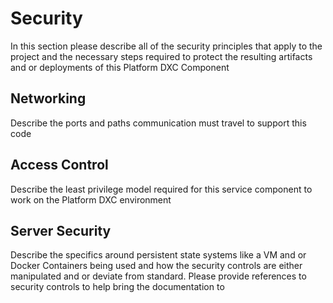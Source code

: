 # Security

In this section please describe all of the security principles that apply to the project and the necessary steps required to protect the resulting artifacts and or deployments of this Platform DXC Component

## Networking

Describe the ports and paths communication must travel to support this code

## Access Control

Describe the least privilege model required for this service component to work on the Platform DXC environment

## Server Security

Describe the specifics around persistent state systems like a VM and or Docker Containers being used and how the security controls are either manipulated and or deviate from standard.  Please provide references to security controls to help bring the documentation to
